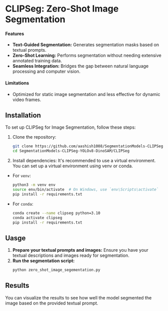 # CLIPSeg: Zero-Shot Image Segmentation

#### Features
- **Text-Guided Segmentation:** Generates segmentation masks based on textual prompts.
- **Zero-Shot Learning:** Performs segmentation without needing extensive annotated training data.
- **Seamless Integration:** Bridges the gap between natural language processing and computer vision.
#### Limitations
- Optimized for static image segmentation and less effective for dynamic video frames.

## Installation
To set up CLIPSeg for Image Segmentation, follow these steps:

1. Clone the repository:
   ``` bash
   git clone https://github.com/aashish1008/SegmentationModels-CLIPSeg-YOLOv8-DinoSAM.git
   cd SegmentationModels-CLIPSeg-YOLOv8-DinoSAM/CLIPSeg
2. Install dependencies:
   It's recommended to use a virtual environment. You can set up a virtual environment using venv or conda.
  - For `venv`:
     ``` bash
     python3 -m venv env
     source env/bin/activate  # On Windows, use `env\Scripts\activate`
     pip install -r requirements.txt

  - For `conda`:
    ``` bash
    conda create --name clipseg python=3.10
    conda activate clipseg
    pip install -r requirements.txt

## Uasge

1. **Prepare your textual prompts and images:**
  Ensure you have your textual descriptions and images ready for segmentation.
2. **Run the segmentation script:**
    ``` bash
    python zero_shot_image_segementation.py

## Results
You can visualize the results to see how well the model segmented the image based on the provided textual prompt.
